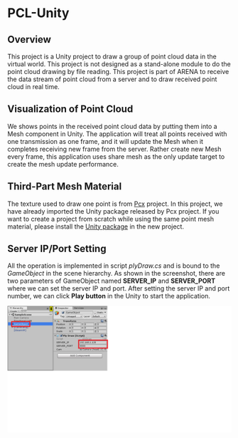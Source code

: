 # PCL-Unity

## Overview
This project is a Unity project to draw a group of point cloud data in the virtual world. This project is not designed as a stand-alone module to do the point cloud drawing by file reading. This project is part of ARENA to receive the data stream of point cloud from a server and to draw received point cloud in real time.

## Visualization of Point Cloud
We shows points in the received point cloud data by putting them into a Mesh component in Unity. The application will treat all points received with one transmission as one frame, and it will update the Mesh when it completes receiving new frame from the server. Rather create new Mesh every frame, this application uses share mesh as the only update target to create the mesh update performance.

## Third-Part Mesh Material
The texture used to draw one point is from [Pcx](https://github.com/keijiro/Pcx) project. In this project, we have already imported the Unity package released by Pcx project. If you want to create a project from scratch while using the same point mesh material, please install the [Unity package](https://github.com/keijiro/Pcx/releases) in the new project.

## Server IP/Port Setting
All the operation is implemented in script *plyDraw.cs* and is bound to the *GameObject* in the scene hierarchy. As shown in the screenshot, there are two parameters of GameObject named **SERVER_IP** and **SERVER_PORT** where we can set the server IP and port. After setting the server IP and port number, we can click **Play button** in the Unity to start the application.

![alt text](ip-port.png "Description goes here")
